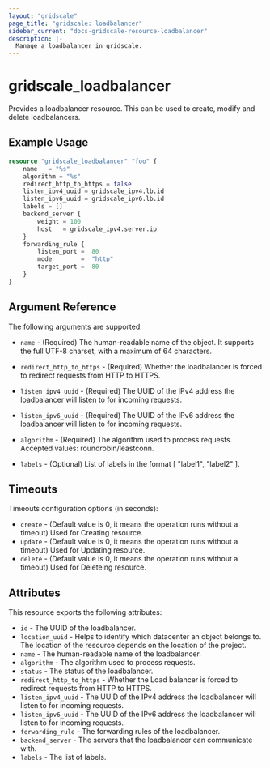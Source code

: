 ```yaml
---
layout: "gridscale"
page_title: "gridscale: loadbalancer"
sidebar_current: "docs-gridscale-resource-loadbalancer"
description: |-
  Manage a loadbalancer in gridscale.
---
```


# gridscale_loadbalancer

Provides a loadbalancer resource. This can be used to create, modify and delete loadbalancers.

## Example Usage

```terraform
resource "gridscale_loadbalancer" "foo" {
	name   = "%s"
	algorithm = "%s"
	redirect_http_to_https = false
	listen_ipv4_uuid = gridscale_ipv4.lb.id
	listen_ipv6_uuid = gridscale_ipv6.lb.id
	labels = []
	backend_server {
		weight = 100
		host   = gridscale_ipv4.server.ip
	}
	forwarding_rule {
		listen_port =  80
		mode        =  "http"
		target_port =  80
	}
}
```

## Argument Reference

The following arguments are supported:

* `name` - (Required) The human-readable name of the object. It supports the full UTF-8 charset, with a maximum of 64 characters.

* `redirect_http_to_https` - (Required) Whether the loadbalancer is forced to redirect requests from HTTP to HTTPS.

* `listen_ipv4_uuid` - (Required) The UUID of the IPv4 address the loadbalancer will listen to for incoming requests.

* `listen_ipv6_uuid` - (Required) The UUID of the IPv6 address the loadbalancer will listen to for incoming requests.

* `algorithm` - (Required) The algorithm used to process requests. Accepted values: roundrobin/leastconn.

* `labels` - (Optional) List of labels in the format [ "label1", "label2" ].

## Timeouts

Timeouts configuration options (in seconds):

* `create` - (Default value is 0, it means the operation runs without a timeout) Used for Creating resource.
* `update` - (Default value is 0, it means the operation runs without a timeout) Used for Updating resource.
* `delete` - (Default value is 0, it means the operation runs without a timeout) Used for Deleteing resource.

## Attributes

This resource exports the following attributes:

* `id` - The UUID of the loadbalancer.
* `location_uuid` - Helps to identify which datacenter an object belongs to. The location of the resource depends on the location of the project.
* `name` - The human-readable name of the loadbalancer.
* `algorithm` - The algorithm used to process requests.
* `status` - The status of the loadbalancer.
* `redirect_http_to_https` - Whether the Load balancer is forced to redirect requests from HTTP to HTTPS.
* `listen_ipv4_uuid` - The UUID of the IPv4 address the loadbalancer will listen to for incoming requests.
* `listen_ipv6_uuid` - The UUID of the IPv6 address the loadbalancer will listen to for incoming requests.
* `forwarding_rule` - The forwarding rules of the loadbalancer.
* `backend_server` - The servers that the loadbalancer can communicate with.
* `labels` - The list of labels.
